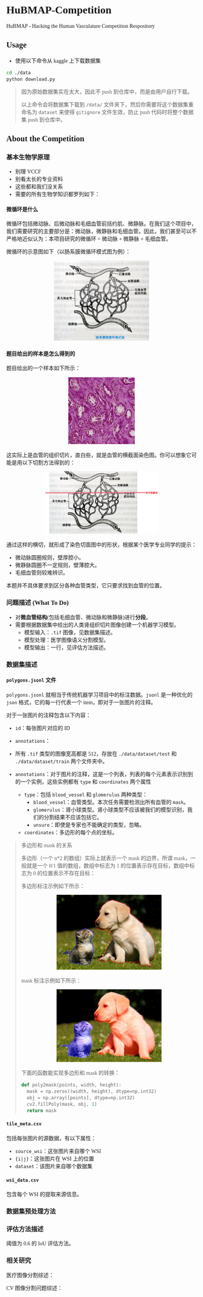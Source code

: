 <font face = "华文中宋">

# HuBMAP-Competition

HuBMAP - Hacking the Human Vasculature Competition Respository


## Usage 

- 使用以下命令从 kaggle 上下载数据集

```bash
cd ./data
python download.py
```

> 因为原始数据集实在太大，因此不 push 到仓库中，而是由用户自行下载。
>
> 以上命令会将数据集下载到 `/data/` 文件夹下，然后你需要将这个数据集重命名为 `dataset` 来使得 `gitignore` 文件生效，防止 push 代码时将整个数据集 push 到仓库中。


## About the Competition 

### 基本生物学原理

- 别理 VCCF
- 别看太长的专业资料
- 这些都和我们没关系
- 需要的所有生物学知识都罗列如下：
  
#### 微循环是什么

微循环包括微动脉、后微动脉和毛细血管前括约肌、微静脉。在我们这个项目中，我们需要研究的主要部分是：微动脉，微静脉和毛细血管。因此，我们甚至可以不严格地近似认为：本项目研究的微循环 = 微动脉 + 微静脉 + 毛细血管。

微循环的示意图如下（以肠系膜微循环模式图为例）：

<center><img src = ./images/1.png width=50%></center>

#### 题目给出的样本是怎么得到的

题目给出的一个样本如下所示：

<center><img src = ./images/2.png width=35%></center>

这实际上是血管的组织切片，直白些，就是血管的横截面染色图。你可以想象它可能是用以下切割方法得到的：

<center><img src = ./images/3.png width=60%></center>

通过这样的横切，就形成了染色切面图中的形状，根据某个医学专业同学的提示：

- 微动脉圆圈规则，壁厚腔小。
- 微静脉圆圈不一定规则，壁薄腔大。
- 毛细血管则较难辨识。

本题并不具体要求到区分各种血管类型，它只要求找到血管的位置。

### 问题描述 (What To Do)

- 对**微血管结构**(包括毛细血管、微动脉和微静脉)进行**分段**。
- 需要根据数据集中给出的人类肾组织切片图像创建一个机器学习模型。
  - 模型输入：`.tif` 图像，见数据集描述。
  - 模型处理：医学图像语义分割模型。
  - 模型输出：一行，见评估方法描述。

### 数据集描述

#### `polygons.jsonl` 文件

`polygons.jsonl` 就相当于传统机器学习项目中的标注数据。`jsonl` 是一种优化的 `json` 格式，它的每一行代表一个 item，即对于一张图片的注释。

对于一张图片的注释包含以下内容：

- `id`：每张图片对应的 ID 
- `annotations`：

- 所有 `.tif` 类型的图像宽高都是 512，存放在 `./data/dataset/test` 和 `./data/dataset/train` 两个文件夹中。
- `annotations`：对于图片的注释，这是一个列表，列表的每个元素表示识别到的一个实例，这些实例都有 `type` 和 `coordinates` 两个属性
  - `type`：包括 `blood_vessel` 和 `glomerulus` 两种类型： 
    - `blood_vessel`：血管类型。本次任务需要检测出所有血管的 `mask`。
    - `glomerulus`：肾小球类型。肾小球类型不应该被我们的模型识别，我们的分割结果不应该包括它。
    - `unsure`：即使是专家也不能确定的类型，忽略。
  - `coordinates`：多边形的每个点的坐标。

> 多边形和 mask 的关系
>
> 多边形（一个 n*2 的数组）实际上就表示一个 mask 的边界，所谓 mask，一般就是一个 0/1 值的数组，数组中标志为 1 的位置表示存在目标，数组中标志为 0 的位置表示不存在目标：
>
> 多边形标注示例如下所示：
>
> <center><img src = ./images/4.png width=60%></center>
>
> mask 标注示例如下所示：
>
> <center><img src = ./images/5.png width=60%></center>
>
> 下面的函数能实现多边形和 mask 的转换：
>
> ```python
> def poly2mask(points, width, height):
>   mask = np.zeros((width, height), dtype=np.int32)
>   obj = np.array([points], dtype=np.int32)
>   cv2.fillPoly(mask, obj, 1)
>   return mask
> ```

#### `tile_meta.csv`

包括每张图片的源数据，有以下属性：

- `source_wsi`：这张图片来自哪个 WSI 
- `{i|j}`：这张图片在 WSI 上的位置
- `dataset`：该图片来自哪个数据集

#### `wsi_data.csv`

包含每个 WSI 的提取来源信息。

### 数据集预处理方法

### 评估方法描述

阈值为 0.6 的 IoU 评估方法。

### 相关研究

医疗图像分割综述：

CV 图像分割问题综述：


